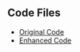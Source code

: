 ## Code Files
- [Original Code](artifact1_cs350/original/)
- [Enhanced Code](artifact1_cs350/enhanced/)
